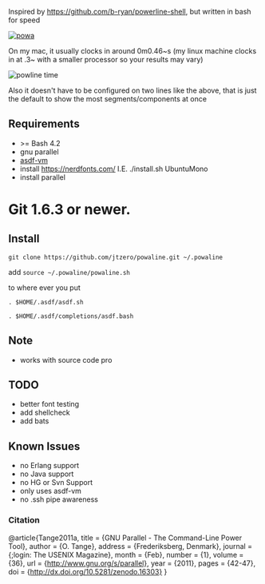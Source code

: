 Inspired by https://github.com/b-ryan/powerline-shell, but written in bash for speed

[![powa](https://ih1.redbubble.net/image.264523058.2514/sticker,375x360-bg,ffffff.u2.png)](https://www.redbubble.com/people/chrissyonahype/works/10784374-top-gear-jeremy-clarkson-power)

On my mac, it usually clocks in around 0m0.46\~s (my linux machine clocks in at .3\~ with a smaller processor so your results may vary)

![powline time](https://i.imgur.com/TGHN58h.png)

Also it doesn't have to be configured on two lines like the above, that is just the default to show the most segments/components at once

## Requirements
* &gt;= Bash 4.2
* gnu parallel
* [asdf-vm](https://github.com/asdf-vm)
* install https://nerdfonts.com/ I.E. ./install.sh UbuntuMono
* install parallel
# Git 1.6.3 or newer. 

## Install

`git clone https://github.com/jtzero/powaline.git ~/.powaline`

add `source ~/.powaline/powaline.sh`

to where ever you put
```
. $HOME/.asdf/asdf.sh

. $HOME/.asdf/completions/asdf.bash
```

## Note
* works with source code pro

## TODO
* better font testing
* add shellcheck
* add bats

## Known Issues
* no Erlang support
* no Java support
* no HG or Svn Support
* only uses asdf-vm
* no .ssh pipe  awareness

### Citation
@article{Tange2011a,
  title = {GNU Parallel - The Command-Line Power Tool},
  author = {O. Tange},
  address = {Frederiksberg, Denmark},
  journal = {;login: The USENIX Magazine},
  month = {Feb},
  number = {1},
  volume = {36},
  url = {http://www.gnu.org/s/parallel},
  year = {2011},
  pages = {42-47},
  doi = {http://dx.doi.org/10.5281/zenodo.16303}
}
